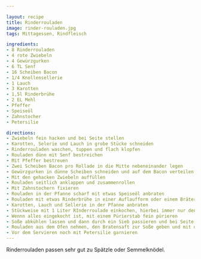 ```yaml
---

layout: recipe
title: Rinderrouladen
image: rinder-rouladen.jpg
tags: Mittagessen, Rindfleisch

ingredients:
- 8 Rinderrouladen
- 4 rote Zwiebeln
- 4 Gewürzgurken
- 6 TL Senf
- 16 Scheiben Bacon
- 1/4 Knollensellerie
- 1 Lauch
- 3 Karotten
- 1,5l Rinderbrühe
- 2 EL Mehl
- Pfeffer
- Speiseöl
- Zahnstocher
- Petersilie

directions:
- Zwiebeln fein hacken und bei Seite stellen
- Karotten, Selerie und Lauch in grobe Stücke schneiden
- Rinderrouladen waschen, tuppen und flach klopfen
- Rouladen dünn mit Senf bestreichen
- Mit Pfeffer bestreuen
- Zwei Scheiben Bacon pro Rollade in die Mitte nebeneinander legen
- Gewürzgurken in dünne Scheiben schneiden und auf dem Bacon verteilen
- Mit den gehacken Zwiebeln auffüllen
- Rouladen seitlich anklappen und zusammenrollen
- Mit Zahnstochern fixieren
- Rouladen in der Pfanne scharf mit etwas Speiseöl anbraten
- Rouladen mit etwas Rinderbrühe in einer Auflaufform oder einem Bräter im Ofen bei 160 Grad 1-1/2 Stunden schmoren
- Karotten, Lauch und Sellerie in der Pfanne anbraten
- Stückweise mit 1 Liter RInderroulade einkochen, hierbei immer nur den Boden bedecken bis es weiter eingekocht ist, dann umrühren, wiederholen bis keine Brühe mehr vorhanden ist
- Wennn alles eingekocht ist, mit einem Pürierstab fein pürieren
- Soße abkühlen lassen und dann durch ein Sieb passieren und bei Seite stellen
- Rouladen aus dem Ofen nehmen, den Bratensaft zur Soße geben und mit dem Mehl einkochen
- Vor dem Servieren noch mit Petersilie garnieren
---
```


Rinderrouladen passen sehr gut zu Spätzle oder Semmelknödel.
